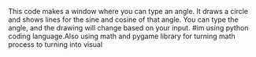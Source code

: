 This code makes a window where you can type an angle. It draws a circle and shows lines 
for the sine and cosine of that angle. You can type the angle, and the drawing will change based on your input.
#im using python coding language.Also using math and pygame library for turning math process to turning into visual
